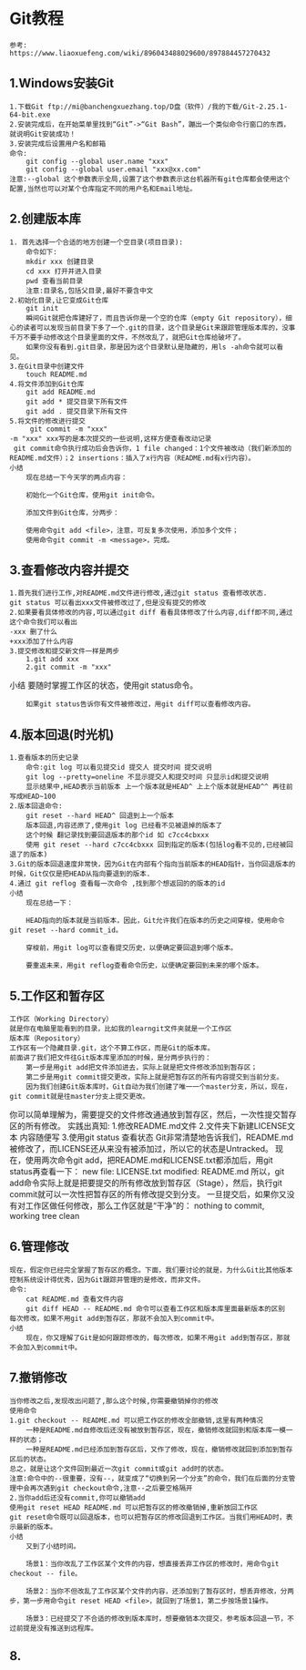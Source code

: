 # Git教程 
    参考:
    https://www.liaoxuefeng.com/wiki/896043488029600/897884457270432
## 1.Windows安装Git
    1.下载Git ftp://mi@banchengxuezhang.top/D盘（软件）/我的下载/Git-2.25.1-64-bit.exe
    2.安装完成后，在开始菜单里找到“Git”->“Git Bash”，蹦出一个类似命令行窗口的东西，就说明Git安装成功！
    3.安装完成后设置用户名和邮箱
    命令:
        git config --global user.name "xxx"
        git config --global user.email "xxx@xx.com"
    注意:--global 这个参数表示全局,设置了这个参数表示这台机器所有git仓库都会使用这个配置,当然也可以对某个仓库指定不同的用户名和Email地址。
## 2.创建版本库
    1. 首先选择一个合适的地方创建一个空目录(项目目录):
        命令如下:
        mkdir xxx 创建目录
        cd xxx 打开并进入目录
        pwd 查看当前目录
        注意:目录名,包括父目录,最好不要含中文
    2.初始化目录,让它变成Git仓库
        git init
        瞬间Git就把仓库建好了，而且告诉你是一个空的仓库（empty Git repository），细心的读者可以发现当前目录下多了一个.git的目录，这个目录是Git来跟踪管理版本库的，没事千万不要手动修改这个目录里面的文件，不然改乱了，就把Git仓库给破坏了。
        如果你没有看到.git目录，那是因为这个目录默认是隐藏的，用ls -ah命令就可以看见。      
    3.在Git目录中创建文件
        touch README.md
    4.将文件添加到Git仓库
        git add README.md
        git add * 提交目录下所有文件
        git add . 提交目录下所有文件
    5.将文件的修改进行提交
         git commit -m "xxx"
    -m "xxx" xxx写的是本次提交的一些说明,这样方便查看改动记录
     git commit命令执行成功后会告诉你，1 file changed：1个文件被改动（我们新添加的README.md文件）；2 insertions：插入了x行内容（README.md有x行内容）。
    小结
        现在总结一下今天学的两点内容：

        初始化一个Git仓库，使用git init命令。

        添加文件到Git仓库，分两步：

        使用命令git add <file>，注意，可反复多次使用，添加多个文件；
        使用命令git commit -m <message>，完成。
## 3.查看修改内容并提交
    1.首先我们进行工作,对README.md文件进行修改,通过git status 查看修改状态.
    git status 可以看出xxx文件被修改过了,但是没有提交的修改
    2.如果要看具体修改的内容,可以通过git diff 看看具体修改了什么内容,diff即不同,通过这个命令我们可以看出
    -xxx 删了什么
    +xxx添加了什么内容
    3.提交修改和提交新文件一样是两步
        1.git add xxx
        2.git commit -m "xxx"
   小结
        要随时掌握工作区的状态，使用git status命令。

        如果git status告诉你有文件被修改过，用git diff可以查看修改内容。 
## 4.版本回退(时光机)
    1.查看版本的历史记录
        命令:git log 可以看见提交id 提交人 提交时间 提交说明
        git log --pretty=oneline 不显示提交人和提交时间 只显示id和提交说明
        显示结果中,HEAD表示当前版本 上一个版本就是HEAD^ 上上个版本就是HEAD^^ 再往前写成HEAD~100
    2.版本回退命令:
        git reset --hard HEAD^ 回退到上一个版本
        版本回退,内容还原了,使用git log 已经看不见被退掉的版本了
        这个时候 翻记录找到要回退版本的那个id 如 c7cc4cbxxx
        使用 git reset --hard c7cc4cbxxx 回到指定的版本(包括log看不见的,已经被回退了的版本)
    3.Git的版本回退速度非常快，因为Git在内部有个指向当前版本的HEAD指针，当你回退版本的时候，Git仅仅是把HEAD从指向要退到的版本.
    4.通过 git reflog 查看每一次命令 ,找到那个想返回的的版本的id
    小结
        现在总结一下：

        HEAD指向的版本就是当前版本，因此，Git允许我们在版本的历史之间穿梭，使用命令git reset --hard commit_id。

        穿梭前，用git log可以查看提交历史，以便确定要回退到哪个版本。

        要重返未来，用git reflog查看命令历史，以便确定要回到未来的哪个版本。
## 5.工作区和暂存区
    工作区（Working Directory）
    就是你在电脑里能看到的目录，比如我的learngit文件夹就是一个工作区
    版本库（Repository）
    工作区有一个隐藏目录.git，这个不算工作区，而是Git的版本库。
    前面讲了我们把文件往Git版本库里添加的时候，是分两步执行的：
        第一步是用git add把文件添加进去，实际上就是把文件修改添加到暂存区；
        第二步是用git commit提交更改，实际上就是把暂存区的所有内容提交到当前分支。
        因为我们创建Git版本库时，Git自动为我们创建了唯一一个master分支，所以，现在，git commit就是往master分支上提交更改。
   你可以简单理解为，需要提交的文件修改通通放到暂存区，然后，一次性提交暂存区的所有修改。
   实践出真知:
    1.修改README.md文件
    2.文件夹下新建LICENSE文本 内容随便写
    3.使用git status 查看状态
   Git非常清楚地告诉我们，README.md被修改了，而LICENSE还从来没有被添加过，所以它的状态是Untracked。
   现在，使用两次命令git add，把README.md和LICENSE.txt都添加后，用git status再查看一下：
                    new file:   LICENSE.txt
	                modified:   README.md
   所以，git add命令实际上就是把要提交的所有修改放到暂存区（Stage），然后，执行git commit就可以一次性把暂存区的所有修改提交到分支。
   一旦提交后，如果你又没有对工作区做任何修改，那么工作区就是“干净”的：
        nothing to commit, working tree clean
## 6.管理修改
    现在，假定你已经完全掌握了暂存区的概念。下面，我们要讨论的就是，为什么Git比其他版本控制系统设计得优秀，因为Git跟踪并管理的是修改，而非文件。
    命令:
        cat README.md 查看文件内容
        git diff HEAD -- README.md 命令可以查看工作区和版本库里面最新版本的区别
    每次修改，如果不用git add到暂存区，那就不会加入到commit中。
    小结
        现在，你又理解了Git是如何跟踪修改的，每次修改，如果不用git add到暂存区，那就不会加入到commit中。
## 7.撤销修改
    当你修改之后,发现改出问题了,那么这个时候,你需要撤销掉你的修改
    使用命令
    1.git checkout -- README.md 可以把工作区的修改全部撤销,这里有两种情况
        一种是README.md自修改后还没有被放到暂存区，现在，撤销修改就回到和版本库一模一样的状态；
        一种是README.md已经添加到暂存区后，又作了修改，现在，撤销修改就回到添加到暂存区后的状态。
    总之，就是让这个文件回到最近一次git commit或git add时的状态。
    注意:命令中的--很重要，没有--，就变成了“切换到另一个分支”的命令，我们在后面的分支管理中会再次遇到git checkout命令,注意--之后要空格隔开
    2.当你add后还没有commit,你可以撤销add
    使用git reset HEAD README.md 可以把暂存区的修改撤销掉,重新放回工作区
    git reset命令既可以回退版本，也可以把暂存区的修改回退到工作区。当我们用HEAD时，表示最新的版本。
    小结
        又到了小结时间。

        场景1：当你改乱了工作区某个文件的内容，想直接丢弃工作区的修改时，用命令git checkout -- file。

        场景2：当你不但改乱了工作区某个文件的内容，还添加到了暂存区时，想丢弃修改，分两步，第一步用命令git reset HEAD <file>，就回到了场景1，第二步按场景1操作。

        场景3：已经提交了不合适的修改到版本库时，想要撤销本次提交，参考版本回退一节，不过前提是没有推送到远程库。
## 8.
   